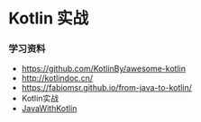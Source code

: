 # Kotlin 实战

### 学习资料

+ https://github.com/KotlinBy/awesome-kotlin
+ http://kotlindoc.cn/
+ https://fabiomsr.github.io/from-java-to-kotlin/
+ Kotlin实战
+ [JavaWithKotlin](https://github.com/flyfire/JavaWithKotlin/)


